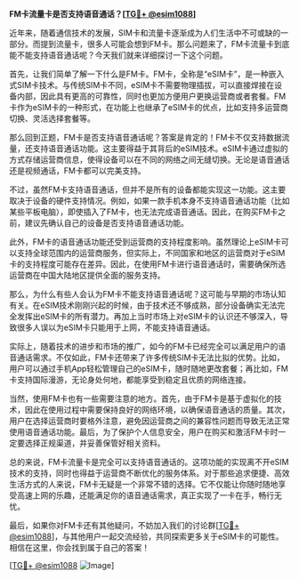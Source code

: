 **FM卡流量卡是否支持语音通话？[[TG💪+ @esim1088](https://t.me/s/esim1088)]**

近年来，随着通信技术的发展，SIM卡和流量卡逐渐成为人们生活中不可或缺的一部分。而提到流量卡，很多人可能会想到FM卡。那么问题来了，FM卡流量卡到底能不能支持语音通话呢？今天我们就来详细探讨一下这个问题。

首先，让我们简单了解一下什么是FM卡。FM卡，全称是“eSIM卡”，是一种嵌入式SIM卡技术。与传统SIM卡不同，eSIM卡不需要物理插拔，可以直接焊接在设备内部，因此具有更高的可靠性，同时也更加方便用户更换运营商或者套餐。FM卡作为eSIM卡的一种形式，在功能上也继承了eSIM卡的优点，比如支持多运营商切换、灵活选择套餐等。

那么回到正题，FM卡是否支持语音通话呢？答案是肯定的！FM卡不仅支持数据流量，还支持语音通话功能。这主要得益于其背后的eSIM技术。eSIM卡通过虚拟的方式存储运营商信息，使得设备可以在不同的网络之间无缝切换。无论是语音通话还是视频通话，FM卡都可以完美支持。

不过，虽然FM卡支持语音通话，但并不是所有的设备都能实现这一功能。这主要取决于设备的硬件支持情况。例如，如果一款手机本身不支持语音通话功能（比如某些平板电脑），即使插入了FM卡，也无法完成语音通话。因此，在购买FM卡之前，建议先确认自己的设备是否支持语音通话功能。

此外，FM卡的语音通话功能还受到运营商的支持程度影响。虽然理论上eSIM卡可以支持全球范围内的运营商服务，但实际上，不同国家和地区的运营商对于eSIM卡的支持程度可能存在差异。因此，在使用FM卡进行语音通话时，需要确保所选运营商在中国大陆地区提供全面的服务支持。

那么，为什么有些人会认为FM卡不能支持语音通话呢？这可能与早期的市场认知有关。在eSIM技术刚刚兴起的时候，由于技术还不够成熟，部分设备确实无法完全发挥出eSIM卡的所有潜力。再加上当时市场上对eSIM卡的认识还不够深入，导致很多人误以为eSIM卡只能用于上网，不能支持语音通话。

实际上，随着技术的进步和市场的推广，如今的FM卡已经完全可以满足用户的语音通话需求。不仅如此，FM卡还带来了许多传统SIM卡无法比拟的优势。比如，用户可以通过手机App轻松管理自己的eSIM卡，随时随地更改套餐；再比如，FM卡支持国际漫游，无论身处何地，都能享受到稳定且优质的网络连接。

当然，使用FM卡也有一些需要注意的地方。首先，由于FM卡是基于虚拟化的技术，因此在使用过程中需要保持良好的网络环境，以确保语音通话的质量。其次，用户在选择运营商时要格外注意，避免因运营商之间的兼容性问题而导致无法正常使用语音通话功能。最后，为了保护个人信息安全，用户在购买和激活FM卡时一定要选择正规渠道，并妥善保管好相关资料。

总的来说，FM卡流量卡是完全可以支持语音通话的。这项功能的实现离不开eSIM技术的支持，同时也得益于运营商不断优化的服务体系。对于那些追求便捷、高效生活方式的人来说，FM卡无疑是一个非常不错的选择。它不仅能让你随时随地享受高速上网的乐趣，还能满足你的语音通话需求，真正实现了一卡在手，畅行无忧。

最后，如果你对FM卡还有其他疑问，不妨加入我们的讨论群[[TG💪+ @esim1088](https://t.me/s/esim1088)]，与其他用户一起交流经验，共同探索更多关于eSIM卡的可能性。相信在这里，你会找到属于自己的答案！

[[TG💪+ @esim1088](https://t.me/s/esim1088) ![Image](https://i.postimg.cc/4NQfJmqS/Snipaste-2025-05-13-00-14-12.png)]